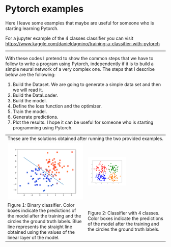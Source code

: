 # Pytorch examples
Here I leave some examples that maybe are useful for someone who is starting learning Pytorch.

For a jupyter example of the 4 classes classifier you can visit https://www.kaggle.com/danieldagnino/training-a-classifier-with-pytorch

---
With these codes I pretend to show the common steps that we have to follow to write a program using Pytorch, independently if it is to build a simple neural network of a very complex one. The steps that I describe below are the following:

  1. Build the Dataset. We are going to generate a simple data set and then we will read it.
  2. Build the DataLoader.
  3. Build the model.
  4. Define the loss function and the optimizer.
  5. Train the model.
  6. Generate predictions.
  7. Plot the results. I hope it can be useful for someone who is starting programming using Pytorch.

<table>
  <tr>
    <td colspan="2"> These are the solutions obtained after running the two provided examples. </td>
  </tr>
    <td width="50%"> <img src="https://github.com/DanielDagnino/pytorch_examples/blob/master/img/2%20class.png" alt="Fianl circuit" width="100%" /> </td>
    <td width="100%"> <img src="https://github.com/DanielDagnino/pytorch_examples/blob/master/img/4%20classes.png" alt="Valve" rotate="90" width="50%" /> </td>
  <tr>
    <td width="50%"> Figure 1: Binary classifier. Color boxes indicate the predictions of the model after the training and the circles the ground truth labels. Blue line represents the straight line obtained using the values of the linear layer of the model. </td>
    <td width="50%"> Figure 2: Classifier with 4 classes. Color boxes indicate the predictions of the model after the training and the circles the ground truth labels. </td>
  </tr>
</table>
